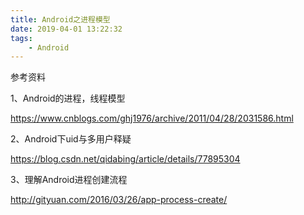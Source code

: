 ```yaml
---
title: Android之进程模型
date: 2019-04-01 13:22:32
tags:
	- Android
---
```







参考资料

1、Android的进程，线程模型

https://www.cnblogs.com/ghj1976/archive/2011/04/28/2031586.html

2、Android下uid与多用户释疑

https://blog.csdn.net/qidabing/article/details/77895304

3、理解Android进程创建流程

http://gityuan.com/2016/03/26/app-process-create/